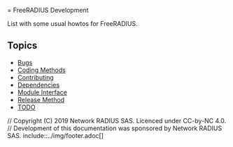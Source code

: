 = FreeRADIUS Development

List with some usual howtos for FreeRADIUS.

## Topics

* [Bugs](bugs.md)
* [Coding Methods](coding-methods.md)
* [Contributing](contributing.md)
* [Dependencies](dependencies.md)
* [Module Interface](module_interface.md)
* [Release Method](release-method.md)
* [TODO](todo.md)

// Copyright (C) 2019 Network RADIUS SAS.  Licenced under CC-by-NC 4.0.
// Development of this documentation was sponsored by Network RADIUS SAS.
include::../img/footer.adoc[]
